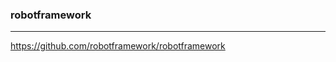 ### robotframework
---
https://github.com/robotframework/robotframework

```
```

```
```

```
```


